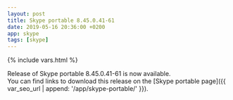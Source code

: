 ```yaml
---
layout: post
title: Skype portable 8.45.0.41-61
date: 2019-05-16 20:36:00 +0200
app: skype
tags: [skype]
---
```

{% include vars.html %}

Release of Skype portable 8.45.0.41-61 is now available.<br />
You can find links to download this release on the [Skype portable page]({{ var_seo_url | append: '/app/skype-portable/' }}).